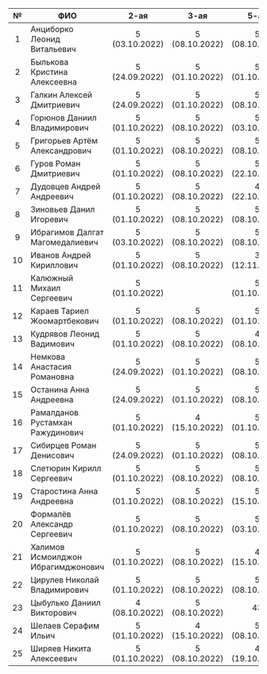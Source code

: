 | №   | ФИО                                | 2-ая           | 3-ая           | 5-ая           | 6-ая           | 7-ая           | 8-ая           | 9-ая           | 10-ая          | 11-ая          | 12-ая          | 13-ая          | 14-ая          | 15-ая          | карма |
| :-: | ---------------------------------- | :------------: | :------------: | :------------: | :------------: | :------------: | :------------: | :------------: | :------------: | :------------: | :------------: | :------------: | :------------: | :------------: |:----: |
| 1   | Анциборко Леонид Витальевич        | 5 (03.10.2022) | 5 (08.10.2022) | 5 (08.10.2022) | 5 (19.10.2022) | 5 (22.10.2022) | 4 (12.11.2022) | 5 (17.11.2022) |                | 4 (03.12.2022) | 1              | 4 (03.12.2022) | 1              | 1              | 0.3   |
| 2   | Былькова Кристина Алексеевна       | 5 (24.09.2022) | 5 (01.10.2022) | 5 (01.10.2022) | 5 (08.10.2022) | 5 (15.10.2022) | 5 (22.10.2022) | 5 (22.10.2022) | 5 (29.10.2022) | 5 (12.11.2022) | 5 (29.10.2022) | 5 (26.11.2022) | 5 (26.11.2022) | 5 (08.12.2022) | 2.6   |
| 3   | Галкин Алексей Дмитриевич          | 5 (24.09.2022) | 5 (01.10.2022) | 5 (08.10.2022) | 5 (15.10.2022) | 5 (29.10.2022) | 5 (29.10.2022) | 5 (12.11.2022) | 5 (12.11.2022) | 5 (19.11.2022) | 5 (19.11.2022) | 5 (03.12.2022) | 3              | 5 (08.12.2022) | 0.4   |
| 4   | Горюнов Даниил Владимирович        | 5 (01.10.2022) | 5 (08.10.2022) | 5 (03.10.2022) | 5 (19.10.2022) | 5 (19.10.2022) | 5 (12.11.2022) | 5 (12.11.2022) |                | 5 (03.12.2022) | 5 (12.11.2022) | 4              | 4              | 4              | 1.1   |
| 5   | Григорьев Артём Александрович      | 5 (01.10.2022) | 5 (08.10.2022) | 5 (08.10.2022) | 5 (15.10.2022) | 5 (19.10.2022) | 5 (29.10.2022) | 5              |                | 5              | 5              | 5              | 5              | 5              | 0.9   |
| 6   | Гуров Роман Дмитриевич             | 5 (01.10.2022) | 5 (08.10.2022) | 5 (22.10.2022) | 5              | 5 (29.10.2022) | 5 (29.10.2022) | 5 (12.11.2022) | 5 (17.11.2022) | 5 (12.11.2022) | 5 (19.11.2022) | 5 (03.12.2022) | 6              | 6              | 1.6   |
| 7   | Дудовцев Андрей Андреевич          | 5 (01.10.2022) | 5 (08.10.2022) | 4 (22.10.2022) | 6              | 5 (29.10.2022) |                | 7              |                | 7              | 7              | 7              | 7              | 7              |       |
| 8   | Зиновьев Данил Игоревич            | 5 (01.10.2022) | 5 (08.10.2022) | 5 (08.10.2022) | 5 (22.10.2022) | 4 (09.11.2022) | 4 (19.11.2022) | 4 (19.11.2022) | 4 (03.12.2022) | 5 (26.11.2022) | 5 (26.11.2022) | 8              | 8              | 8              | 0.1   |
| 9   | Ибрагимов Далгат Магомедалиевич    | 5 (03.10.2022) | 5 (08.10.2022) | 5 (08.10.2022) | 5 (19.10.2022) | 5 (22.10.2022) | 5 (17.11.2022) | 5 (19.11.2022) | 5 (26.11.2022) | 5 (26.11.2022) | 5 (03.12.2022) | 5 (03.12.2022) | 5 (03.12.2022) | 5 (06.12.2022) | 2.6   |
| 10  | Иванов Андрей Кириллович           | 5 (01.10.2022) | 5 (08.10.2022) | 3 (12.11.2022) | 4 (19.11.2022) | 5 (29.10.2022) | 4 (19.11.2022) | 10             |                | 10             | 3 (08.12.2022) | 10             | 10             | 10             | 0.3   |
| 11  | Калюжный Михаил Сергеевич          | 5 (01.10.2022) |                | 5 (01.10.2022) | 5 (29.10.2022) | 5 (22.10.2022) |                | 11             |                | 5 (08.12.2022) | 4 (08.12.2022) | 11             | 11             | 11             | 0.2   |
| 12  | Караев Тариел Жоомартбекович       | 5 (01.10.2022) | 5 (08.10.2022) | 5 (01.10.2022) | 5 (15.10.2022) | 5 (22.10.2022) | 5 (29.10.2022) | 5 (12.11.2022) | 4 (26.11.2022) | 5 (26.11.2022) | 5 (26.11.2022) | 5 (10.12.2022) | 5 (10.12.2022) | 5 (10.12.2022) | 1.2   |
| 13  | Кудрявов Леонид Вадимович          | 5 (01.10.2022) | 5 (08.10.2022) | 4 (08.10.2022) | 19             | 4 (29.10.2022) |                | 13             |                | 13             | 13             | 13             | 13             | 13             |       |
| 14  | Немкова Анастасия Романовна        | 5 (24.09.2022) | 5 (01.10.2022) | 5 (08.10.2022) | 5 (08.10.2022) | 5 (15.10.2022) | 5 (22.10.2022) | 5 (29.10.2022) | 5 (26.11.2022) | 5 (26.11.2022) | 5 (26.11.2022) | 14             | 14             | 14             | 0.9   |
| 15  | Останина Анна Андреевна            | 5 (24.09.2022) | 5 (01.10.2022) | 5 (08.10.2022) | 5 (22.10.2022) | 5 (22.10.2022) | 5 (29.10.2022) | 5 (12.11.2022) | 5 (12.11.2022) | 5 (17.11.2022) | 5 (03.12.2022) | 5 (10.12.2022) | 15             | 15             | 0.3   |
| 16  | Рамалданов Рустамхан Ражудинович   | 5 (01.10.2022) | 4 (15.10.2022) | 5 (01.10.2022) | 5 (22.10.2022) | 5 (22.10.2022) | 5 (12.11.2022) | 4 (03.12.2022) |                | 4 (03.12.2022) | 17             | 5 (09.12.2022) | 16             | 16             | 1.0   |
| 17  | Сибирцев Роман Денисович           | 5 (24.09.2022) | 5 (01.10.2022) | 5 (08.10.2022) | 5 (15.10.2022) | 5 (22.10.2022) | 5 (29.10.2022) | 5 (29.10.2022) | 5 (17.11.2022) | 5 (19.11.2022) | 4 (08.12.2022) | 5 (08.12.2022) | 17             | 17             | 2.3   |
| 18  | Слетюрин Кирилл Сергеевич          | 5 (01.10.2022) | 5 (08.10.2022) | 5 (08.10.2022) | 5 (15.10.2022) | 5 (22.10.2022) | 4 (26.11.2022) | 4 (26.11.2022) | 4 (03.12.2022) | 4 (03.12.2022) | 4 (03.12.2022) | 18             | 18             | 18             |       |
| 19  | Старостина Анна Андреевна          | 5 (01.10.2022) | 5 (08.10.2022) | 5 (15.10.2022) | 5 (22.10.2022) | 5 (22.10.2022) | 5 (19.11.2022) | 5 (19.11.2022) | 5 (19.11.2022) | 5 (26.11.2022) | 5 (03.12.2022) | 19             | 19             | 19             |       |
| 20  | Формалёв Александр Сергеевич       | 5 (01.10.2022) | 5 (08.10.2022) | 5 (03.10.2022) | 5 (22.10.2022) | 5 (22.10.2022) | 5 (26.11.2022) | 5 (26.11.2022) | 5 (26.11.2022) | 5 (26.11.2022) | 5 (26.11.2022) | 5 (10.12.2022) | 5 (03.12.2022) | 5 (10.12.2022) | 1.1   |
| 21  | Халимов Исмоилджон Ибрагимджонович | 5 (01.10.2022) | 5 (08.10.2022) | 4 (15.10.2022) | 5 (22.10.2022) | 5 (22.10.2022) | 3 (10.12.2022) | 3 (10.12.2022) | 3 (10.12.2022) | 23             | 23             | 21             | 21             | 21             |       |
| 22  | Цирулев Николай Владимирович       | 5 (01.10.2022) | 5 (08.10.2022) | 5 (08.10.2022) | 5 (15.10.2022) | 5 (22.10.2022) | 5 (19.11.2022) | 5 (19.11.2022) | 4 (26.11.2022) | 4 (03.12.2022) | 5 (03.12.2022) | 4 (10.12.2022) | 22             | 22             |       |
| 23  | Цыбулько Даниил Викторович         | 4 (08.10.2022) | 5 (08.10.2022) | 43             | 33             | 27             |                | 23             |                | 25             | 25             | 23             | 23             | 23             |       |
| 24  | Шелаев Серафим Ильич               | 5 (01.10.2022) | 4 (15.10.2022) | 5 (08.10.2022) | 5 (22.10.2022) | 4 (29.10.2022) | 5 (17.11.2022) | 5 (03.12.2022) | 4 (03.12.2022) | 3 (10.12.2022) | 4 (08.12.2022) | 24             | 24             | 24             |       |
| 25  | Ширяев Никита Алексеевич           | 5 (01.10.2022) | 5 (08.10.2022) | 4 (19.10.2022) | 5 (09.11.2022) | 4 (09.11.2022) | 5 (12.11.2022) | 4 (12.11.2022) | 5 (17.11.2022) | 27             | 4 (08.12.2022) | 25             | 25             | 25             | 0.7   |

